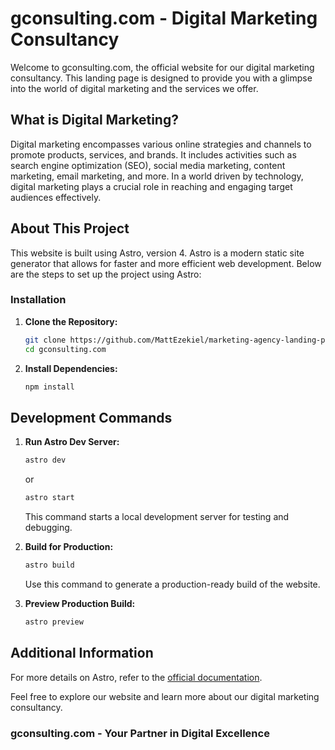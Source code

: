 # gconsulting.com - Digital Marketing Consultancy

Welcome to gconsulting.com, the official website for our digital marketing consultancy. This landing page is designed to provide you with a glimpse into the world of digital marketing and the services we offer.

## What is Digital Marketing?

Digital marketing encompasses various online strategies and channels to promote products, services, and brands. It includes activities such as search engine optimization (SEO), social media marketing, content marketing, email marketing, and more. In a world driven by technology, digital marketing plays a crucial role in reaching and engaging target audiences effectively.

## About This Project

This website is built using Astro, version 4. Astro is a modern static site generator that allows for faster and more efficient web development. Below are the steps to set up the project using Astro:

### Installation

1. **Clone the Repository:**
   ```bash
   git clone https://github.com/MattEzekiel/marketing-agency-landing-page
   cd gconsulting.com
   ```
2. **Install Dependencies:**
   ```bash
   npm install
   ```

## Development Commands

1. **Run Astro Dev Server:**

   ```bash
   astro dev
   ```
   or

   ```bash
   astro start
   ```
   This command starts a local development server for testing and debugging.


2. **Build for Production:**

   ```bash
   astro build
   ```
   Use this command to generate a production-ready build of the website.

3. **Preview Production Build:**
   ```bash
   astro preview

## Additional Information

For more details on Astro, refer to the [official documentation](https://astro.build/).

Feel free to explore our website and learn more about our digital marketing consultancy.

### gconsulting.com - Your Partner in Digital Excellence
